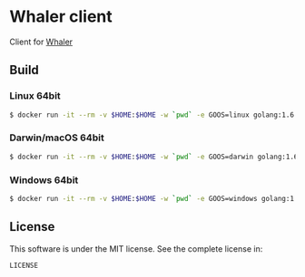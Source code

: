 # Whaler client

Client for [Whaler](https://github.com/whaler/whaler)

## Build

### Linux 64bit

```sh
$ docker run -it --rm -v $HOME:$HOME -w `pwd` -e GOOS=linux golang:1.6 ./build.sh
```

### Darwin/macOS 64bit

```sh
$ docker run -it --rm -v $HOME:$HOME -w `pwd` -e GOOS=darwin golang:1.6 ./build.sh
```

### Windows 64bit

```sh
$ docker run -it --rm -v $HOME:$HOME -w `pwd` -e GOOS=windows golang:1.6 ./build.sh
```

## License

This software is under the MIT license. See the complete license in:

```
LICENSE
```
